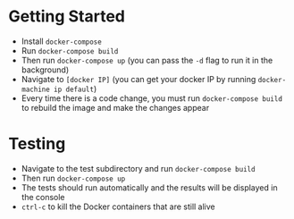 # Getting Started

* Install `docker-compose`
* Run `docker-compose build`
* Then run `docker-compose up` (you can pass the `-d` flag to run it in the background)
* Navigate to `[docker IP]` (you can get your docker IP by running `docker-machine ip default`)
* Every time there is a code change, you must run `docker-compose build` to rebuild the image and make the changes appear

# Testing

* Navigate to the test subdirectory and run `docker-compose build`
* Then run `docker-compose up`
* The tests should run automatically and the results will be displayed in the console
* `ctrl-c` to kill the Docker containers that are still alive
